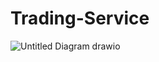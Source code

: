 # Trading-Service


![Untitled Diagram drawio](https://github.com/ndavidson19/Trading-Service/assets/59320455/6cb3e5ad-7cf8-410a-9bc5-8c92e92ae448)
